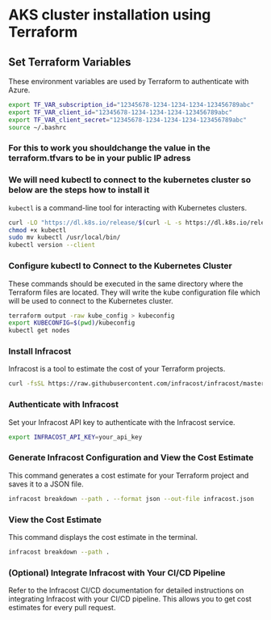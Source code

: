 # AKS cluster installation using Terraform

## Set Terraform Variables

These environment variables are used by Terraform to authenticate with Azure.

```bash
export TF_VAR_subscription_id="12345678-1234-1234-1234-123456789abc"
export TF_VAR_client_id="12345678-1234-1234-1234-123456789abc"
export TF_VAR_client_secret="12345678-1234-1234-1234-123456789abc"
source ~/.bashrc
```
### For this to work you shouldchange the value in the terraform.tfvars to be in your public IP adress 


### We will need kubectl to connect to the kubernetes cluster so below are the steps how to install it

`kubectl` is a command-line tool for interacting with Kubernetes clusters.

```bash
curl -LO "https://dl.k8s.io/release/$(curl -L -s https://dl.k8s.io/release/stable.txt)/bin/linux/amd64/kubectl"
chmod +x kubectl
sudo mv kubectl /usr/local/bin/
kubectl version --client
```

### Configure kubectl to Connect to the Kubernetes Cluster

These commands should be executed in the same directory where the Terraform files are located. They will write the kube configuration file which will be used to connect to the Kubernetes cluster.

```bash
terraform output -raw kube_config > kubeconfig
export KUBECONFIG=$(pwd)/kubeconfig
kubectl get nodes
```

### Install Infracost

Infracost is a tool to estimate the cost of your Terraform projects.

```bash
curl -fsSL https://raw.githubusercontent.com/infracost/infracost/master/scripts/install.sh | sh
```

### Authenticate with Infracost

Set your Infracost API key to authenticate with the Infracost service.

```bash
export INFRACOST_API_KEY=your_api_key
```

### Generate Infracost Configuration and View the Cost Estimate

This command generates a cost estimate for your Terraform project and saves it to a JSON file.

```bash
infracost breakdown --path . --format json --out-file infracost.json
```

### View the Cost Estimate

This command displays the cost estimate in the terminal.

```bash
infracost breakdown --path .
```

### (Optional) Integrate Infracost with Your CI/CD Pipeline

Refer to the Infracost CI/CD documentation for detailed instructions on integrating Infracost with your CI/CD pipeline. This allows you to get cost estimates for every pull request.
